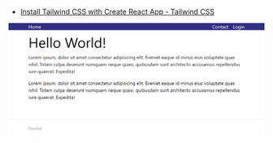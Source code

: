 - [Install Tailwind CSS with Create React App - Tailwind CSS](https://tailwindcss.com/docs/guides/create-react-app)

![Top page screenshot](docs/localhost_3000_.png)
